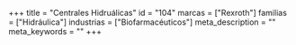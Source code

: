 +++
title = "Centrales Hidruálicas"
id = "104"
marcas = ["Rexroth"]
familias = ["Hidráulica"]
industrias = ["Biofarmacéuticos"]
meta_description = ""
meta_keywords = ""
+++
